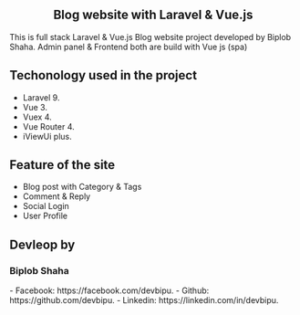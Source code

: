 <h2 align="center"> 
    Blog website with Laravel & Vue.js 
</h2>

This is full stack Laravel & Vue.js Blog website project developed by Biplob Shaha. Admin panel & Frontend both are build with Vue js (spa) 





## Techonology used in the project
- Laravel 9.
- Vue 3.
- Vuex 4.
- Vue Router 4.
- iViewUi plus.


## Feature of the site

- Blog post with Category & Tags
- Comment & Reply
- Social Login
- User Profile





## Devleop by 
<h3>Biplob Shaha</h3>
- Facebook: https://facebook.com/devbipu.
- Github: https://github.com/devbipu.
- Linkedin: https://linkedin.com/in/devbipu.

